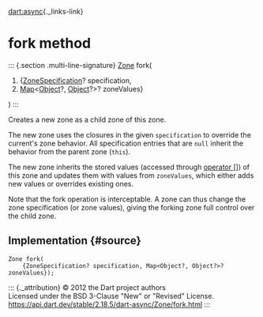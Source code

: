 [dart:async](../../dart-async/dart-async-library){._links-link}

fork method
===========

::: {.section .multi-line-signature}
[Zone](../zone-class) fork(

1.  {[ZoneSpecification](../zonespecification-class)? specification,
2.  [Map](../../dart-core/map-class)\<[Object](../../dart-core/object-class)?,
    [Object](../../dart-core/object-class)?\>? zoneValues}

)
:::

Creates a new zone as a child zone of this zone.

The new zone uses the closures in the given `specification` to override
the current\'s zone behavior. All specification entries that are `null`
inherit the behavior from the parent zone (`this`).

The new zone inherits the stored values (accessed through [operator
\[\]](operator_get)) of this zone and updates them with values from
`zoneValues`, which either adds new values or overrides existing ones.

Note that the fork operation is interceptable. A zone can thus change
the zone specification (or zone values), giving the forking zone full
control over the child zone.

Implementation {#source}
--------------

``` {.language-dart data-language="dart"}
Zone fork(
    {ZoneSpecification? specification, Map<Object?, Object?>? zoneValues});
```

::: {._attribution}
© 2012 the Dart project authors\
Licensed under the BSD 3-Clause \"New\" or \"Revised\" License.\
<https://api.dart.dev/stable/2.18.5/dart-async/Zone/fork.html>
:::
